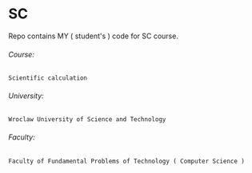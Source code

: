 # SC

Repo contains MY ( student's ) code for SC course.

###### Course:
    Scientific calculation
###### University:
    Wroclaw University of Science and Technology
###### Faculty:
    Faculty of Fundamental Problems of Technology ( Computer Science )
